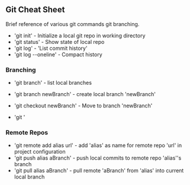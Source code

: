 ## Git Cheat Sheet
Brief reference of various git commands
git branching.
* 'git init' - Initialize a local git repo in working directory
* 'git status' - Show state of local repo
* 'git log' - 'List commit history'
* 'git log --oneline' - Compact history


### Branching
* 'git branch' - list local branches
* 'git branch newBranch' - create local branch 'newBranch'
* 'git checkout newBranch' - Move to branch 'newBranch'

* 'git '

### Remote Repos
* 'git remote add alias url' - add 'alias' as name for remote repo 'url' in project configuration
* 'git push alias aBranch' - push local commits to remote repo 'alias''s branch
* 'git pull alias aBranch' - pull remote 'aBranch' from 'alias' into current local branch 
